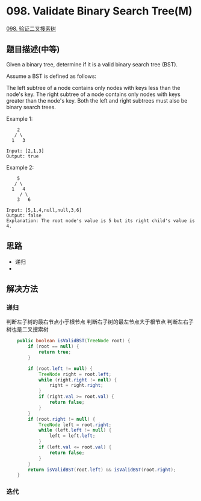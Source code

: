 # 098. Validate Binary Search Tree(M)
[098. 验证二叉搜索树](https://leetcode-cn.com/problems/validate-binary-search-tree/)

## 题目描述(中等)
Given a binary tree, determine if it is a valid binary search tree (BST).

Assume a BST is defined as follows:

The left subtree of a node contains only nodes with keys less than the node's key.
The right subtree of a node contains only nodes with keys greater than the node's key.
Both the left and right subtrees must also be binary search trees.
 

Example 1:
```
    2
   / \
  1   3

Input: [2,1,3]
Output: true
```
Example 2:
```
    5
   / \
  1   4
     / \
    3   6

Input: [5,1,4,null,null,3,6]
Output: false
Explanation: The root node's value is 5 but its right child's value is 4.
```

## 思路

- 递归
- 

## 解决方法


### 递归

判断左子树的最右节点小于根节点
判断右子树的最左节点大于根节点
判断左右子树也是二叉搜索树

```java
    public boolean isValidBST(TreeNode root) {
        if (root == null) {
            return true;
        }

        if (root.left != null) {
            TreeNode right = root.left;
            while (right.right != null) {
                right = right.right;
            }
            if (right.val >= root.val) {
                return false;
            }
        }
        if (root.right != null) {
            TreeNode left = root.right;
            while (left.left != null) {
                left = left.left;
            }
            if (left.val <= root.val) {
                return false;
            }
        }
        return isValidBST(root.left) && isValidBST(root.right);
    }
```

### 迭代


### 